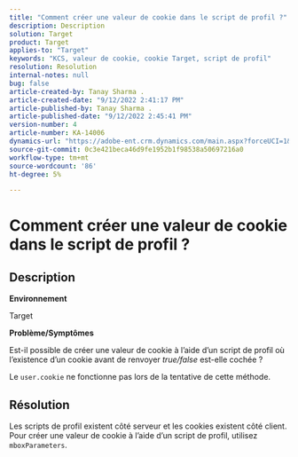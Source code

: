 ```yaml
---
title: "Comment créer une valeur de cookie dans le script de profil ?"
description: Description
solution: Target
product: Target
applies-to: "Target"
keywords: "KCS, valeur de cookie, cookie Target, script de profil"
resolution: Resolution
internal-notes: null
bug: false
article-created-by: Tanay Sharma .
article-created-date: "9/12/2022 2:41:17 PM"
article-published-by: Tanay Sharma .
article-published-date: "9/12/2022 2:45:41 PM"
version-number: 4
article-number: KA-14006
dynamics-url: "https://adobe-ent.crm.dynamics.com/main.aspx?forceUCI=1&pagetype=entityrecord&etn=knowledgearticle&id=6c943bef-a832-ed11-9db1-002248086735"
source-git-commit: 0c3e421beca46d9fe1952b1f98538a50697216a0
workflow-type: tm+mt
source-wordcount: '86'
ht-degree: 5%

---
```


# Comment créer une valeur de cookie dans le script de profil ?

## Description


<b>Environnement</b>

Target



<b>Problème/Symptômes</b>

Est-il possible de créer une valeur de cookie à l’aide d’un script de profil où l’existence d’un cookie avant de renvoyer *true/false* est-elle cochée ?

Le `user.cookie` ne fonctionne pas lors de la tentative de cette méthode.


## Résolution


Les scripts de profil existent côté serveur et les cookies existent côté client. Pour créer une valeur de cookie à l’aide d’un script de profil, utilisez `mboxParameters`.
